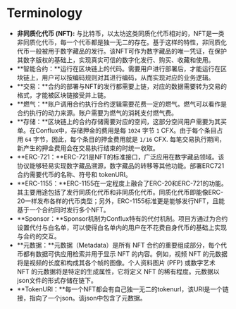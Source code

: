 # Terminology

* **非同质化代币 (NFT):** 与比特币，以太坊这类同质化代币相对的，NFT是一类非同质化代币，每一个代币都是独一无二的存在。基于这样的特性，非同质化代币一般被用于数字藏品的发行。该NFT可作为数字藏品的唯一凭证，在保护其数字版权的基础上，实现真实可信的数字化发行、购买、收藏和使用。
* **智能合约：**运行在区块链上的代码。需要用户进行部署后，才能运行在区块链上，用户可以按编码规则对其进行编码，从而实现对应的业务逻辑。
* **交易：**合约的部署与NFT的发行都需要上链，对应的数据需要转为交易的格式，才能被区块链接受并上链。
* **燃气：**账户调用合约执行合约逻辑需要花费一定的燃气。燃气可以看作是合约执行的动力来源。账户需要为燃气的消耗支付燃气费。
* **存储：**区块链上的合约存储需要对应的空间，这部分空间用户需要为其买单。在Conflux中，存储押金的费用是每 `1024` 字节 `1` CFX。由于每个条目占用 `64` 字节，因此，每个条目的押金费用就是 `1/16` CFX. 每笔交易执行期间，新产生的押金费用会在交易执行结束的时统一收取。
* **ERC-721：**ERC-721是NFT的标准接口，广泛应用在数字藏品领域。该协议能够轻易实现数字藏品溯源，数字藏品的转移等其他功能。部署ERC721合约需要代币的名称、符号和 tokenURI。
* **ERC-1155：**ERC-1155在一定程度上融合了ERC-20和ERC-721的功能。其主要用途包括了发行同质化代币和非同质化代币。同质化代币即能像ERC-20一样发布各样的代币类型；另外，ERC-1155标准更是能够发行NFT，且能基于一个合约同时发行多个NFT。
* **Sponsor：**Sponsor机制为Conflux特有的代付机制。项目方通过为合约设置代付与白名单，可以使得白名单内的用户在不花费自身代币的基础上实现与合约的交互。
* **元数据：**元数据（Metadata）是所有 NFT 合约的重要组成部分，每个代币都有数据可供应用检索并用于显示 NFT 的内容。例如，视频 NFT 的元数据将是视频的长度和构成其各个帧的图像。个人资料图片 (PFP​​) 或数字艺术 NFT 的元数据将是特定的生成属性，它将定义 NFT 的稀有程度。元数据以json文件的形式存储在链下。
* **TokenURI：**每一个NFT都会有自己独一无二的tokenurI，该URI是一个链接，指向了一个json。该json中包含了元数据。
